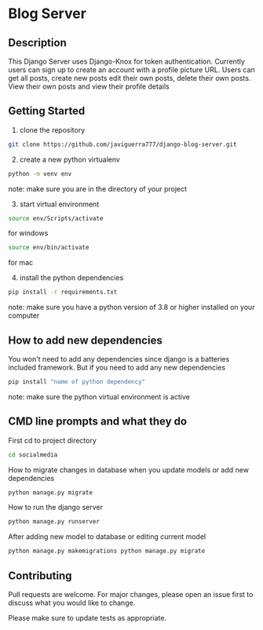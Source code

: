 # Blog Server

## Description

This Django Server uses Django-Knox for token authentication. Currently users can sign up to create an account with a profile picture URL. Users can get all posts, create new posts edit their own posts, delete their own posts. View their own posts and view their profile details

## Getting Started

1) clone the repository 
```bash
git clone https://github.com/javiguerra777/django-blog-server.git
```

2) create a new python virtualenv 
```bash
python -m venv env
```
note: make sure you are in the directory of your project

3) start virtual environment
```bash
source env/Scripts/activate
``` 
for windows 
```bash
source env/bin/activate
``` 
for mac

4) install the python dependencies 
```bash
pip install -r requirements.txt
``` 
note: make sure you have a python version of 3.8 or higher installed on your computer

## How to add new dependencies

You won't need to add any dependencies since django is a batteries included framework. But if you need to add any new dependencies
```bash
pip install "name of python dependency"
```
note: make sure the python virtual environment is active

## CMD line prompts and what they do

First cd to project directory
```bash
cd socialmedia
```
How to migrate changes in database when you update models or add new dependencies
```bash
python manage.py migrate
```
How to run the django server
```bash
python manage.py runserver
```
After adding new model to database or editing current model
```bash
python manage.py makemigrations python manage.py migrate
```

## Contributing

Pull requests are welcome. For major changes, please open an issue first
to discuss what you would like to change.

Please make sure to update tests as appropriate.